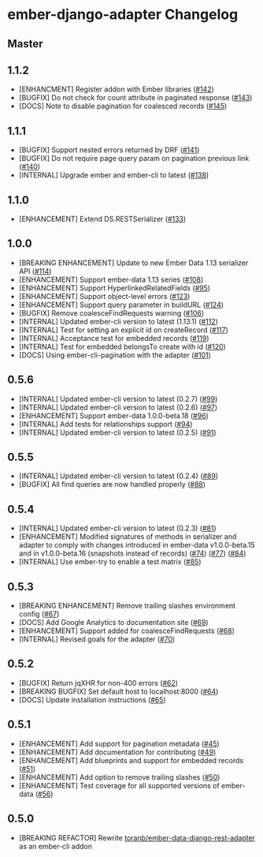ember-django-adapter Changelog
==============================


Master
------


1.1.2
-----

* [ENHANCMENT] Register addon with Ember libraries
  ([#142](https://github.com/dustinfarris/ember-django-adapter/pull/142))
* [BUGFIX] Do not check for count attribute in paginated response
  ([#143](https://github.com/dustinfarris/ember-django-adapter/pull/143))
* [DOCS] Note to disable pagination for coalesced records
  ([#145](https://github.com/dustinfarris/ember-django-adapter/pull/145))


1.1.1
-----

* [BUGFIX] Support nested errors returned by DRF
  ([#141](https://github.com/dustinfarris/ember-django-adapter/pull/141))
* [BUGFIX] Do not require page query param on pagination previous link
  ([#140](https://github.com/dustinfarris/ember-django-adapter/pull/140))
* [INTERNAL] Upgrade ember and ember-cli to latest
  ([#138](https://github.com/dustinfarris/ember-django-adapter/pull/138))


1.1.0
-----

* [ENHANCEMENT] Extend DS.RESTSerializer
  ([#133](https://github.com/dustinfarris/ember-django-adapter/pull/133))


1.0.0
-----

* [BREAKING ENHANCEMENT] Update to new Ember Data 1.13 serializer API
  ([#114](https://github.com/dustinfarris/ember-django-adapter/pull/114))
* [ENHANCEMENT] Support ember-data 1.13 series
  ([#108](https://github.com/dustinfarris/ember-django-adapter/pull/108))
* [ENHANCEMENT] Support HyperlinkedRelatedFields
  ([#95](https://github.com/dustinfarris/ember-django-adapter/pull/95))
* [ENHANCEMENT] Support object-level errors
  ([#123](https://github.com/dustinfarris/ember-django-adapter/pull/123))
* [ENHANCEMENT] Support query parameter in buildURL
  ([#124](https://github.com/dustinfarris/ember-django-adapter/pull/124))
* [BUGFIX] Remove coalesceFindRequests warning
  ([#106](https://github.com/dustinfarris/ember-django-adapter/pull/106))
* [INTERNAL] Updated ember-cli version to latest (1.13.1)
  ([#112](https://github.com/dustinfarris/ember-django-adapter/pull/112))
* [INTERNAL] Test for setting an explicit id on createRecord
  ([#117](https://github.com/dustinfarris/ember-django-adapter/pull/117))
* [INTERNAL] Acceptance test for embedded records
  ([#119](https://github.com/dustinfarris/ember-django-adapter/pull/119))
* [INTERNAL] Test for embedded belongsTo create with id
  ([#120](https://github.com/dustinfarris/ember-django-adapter/pull/120))
* [DOCS] Using ember-cli-pagination with the adapter
  ([#101](https://github.com/dustinfarris/ember-django-adapter/pull/101))


0.5.6
-----

* [INTERNAL] Updated ember-cli version to latest (0.2.7)
  ([#99](https://github.com/dustinfarris/ember-django-adapter/pull/99))
* [INTERNAL] Updated ember-cli version to latest (0.2.6)
  ([#97](https://github.com/dustinfarris/ember-django-adapter/pull/97))
* [ENHANCEMENT] Support ember-data 1.0.0-beta.18
  ([#96](https://github.com/dustinfarris/ember-django-adapter/pull/96))
* [INTERNAL] Add tests for relationships support
  ([#94](https://github.com/dustinfarris/ember-django-adapter/pull/94))
* [INTERNAL] Updated ember-cli version to latest (0.2.5)
  ([#91](https://github.com/dustinfarris/ember-django-adapter/pull/91))


0.5.5
-----

* [INTERNAL] Updated ember-cli version to latest (0.2.4)
  ([#89](https://github.com/dustinfarris/ember-django-adapter/pull/89))
* [BUGFIX] All find queries are now handled properly
  ([#88](https://github.com/dustinfarris/ember-django-adapter/pull/88))


0.5.4
-----

* [INTERNAL] Updated ember-cli version to latest (0.2.3)
  ([#81](https://github.com/dustinfarris/ember-django-adapter/pull/81))
* [ENHANCEMENT] Modified signatures of methods in serializer and adapter
  to comply with changes introduced in ember-data v1.0.0-beta.15 and in
  v1.0.0-beta.16 (snapshots instead of records)
  ([#74](https://github.com/dustinfarris/ember-django-adapter/pull/74))
  ([#77](https://github.com/dustinfarris/ember-django-adapter/pull/77))
  ([#84](https://github.com/dustinfarris/ember-django-adapter/pull/84))
* [INTERNAL] Use ember-try to enable a test matrix
  ([#85](https://github.com/dustinfarris/ember-django-adapter/pull/85))


0.5.3
-----

* [BREAKING ENHANCEMENT] Remove trailing slashes environment config
  ([#67](https://github.com/dustinfarris/ember-django-adapter/pull/67))
* [DOCS] Add Google Analytics to documentation site
  ([#69](https://github.com/dustinfarris/ember-django-adapter/pull/69))
* [ENHANCEMENT] Support added for coalesceFindRequests
  ([#68](https://github.com/dustinfarris/ember-django-adapter/pull/68))
* [INTERNAL] Revised goals for the adapter
  ([#70](https://github.com/dustinfarris/ember-django-adapter/pull/70))


0.5.2
-----

* [BUGFIX] Return jqXHR for non-400 errors
  ([#62](https://github.com/dustinfarris/ember-django-adapter/pull/62))
* [BREAKING BUGFIX] Set default host to localhost:8000
  ([#64](https://github.com/dustinfarris/ember-django-adapter/pull/64))
* [DOCS] Update installation instructions
  ([#65](https://github.com/dustinfarris/ember-django-adapter/pull/65))


0.5.1
-----

* [ENHANCEMENT] Add support for pagination metadata
  ([#45](https://github.com/dustinfarris/ember-django-adapter/pull/45))
* [ENHANCEMENT] Add documentation for contributing
  ([#49](https://github.com/dustinfarris/ember-django-adapter/pull/49))
* [ENHANCEMENT] Add blueprints and support for embedded records
  ([#51](https://github.com/dustinfarris/ember-django-adapter/pull/51))
* [ENHANCEMENT] Add option to remove trailing slashes
  ([#50](https://github.com/dustinfarris/ember-django-adapter/pull/50))
* [ENHANCEMENT] Test coverage for all supported versions of ember-data
  ([#56](https://github.com/dustinfarris/ember-django-adapter/pull/56))


0.5.0
-----

* [BREAKING REFACTOR] Rewrite [toranb/ember-data-django-rest-adapter][] as an ember-cli addon



[toranb/ember-data-django-rest-adapter]: https://github.com/toranb/ember-data-django-rest-adapter
